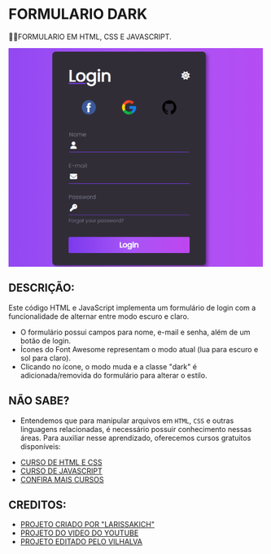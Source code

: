 # FORMULARIO DARK
👨‍🏫FORMULARIO EM HTML, CSS E JAVASCRIPT.

<img src="FOTO.png" align="center" width="500"> <br>

## DESCRIÇÃO:
Este código HTML e JavaScript implementa um formulário de login com a funcionalidade de alternar entre modo escuro e claro.

* O formulário possui campos para nome, e-mail e senha, além de um botão de login.
* Ícones do Font Awesome representam o modo atual (lua para escuro e sol para claro).
* Clicando no ícone, o modo muda e a classe "dark" é adicionada/removida do formulário para alterar o estilo.

## NÃO SABE?
- Entendemos que para manipular arquivos em `HTML`, `CSS` e outras linguagens relacionadas, é necessário possuir conhecimento nessas áreas. Para auxiliar nesse aprendizado, oferecemos cursos gratuitos disponíveis:
* [CURSO DE HTML E CSS](https://github.com/VILHALVA/CURSO-DE-HTML-E-CSS)
* [CURSO DE JAVASCRIPT](https://github.com/VILHALVA/CURSO-DE-JAVASCRIPT)
* [CONFIRA MAIS CURSOS](https://github.com/VILHALVA?tab=repositories&q=+topic:CURSO)

## CREDITOS:
- [PROJETO CRIADO POR "LARISSAKICH"](https://github.com/Larissakich/dark_light_form)
- [PROJETO DO VIDEO DO YOUTUBE](https://youtu.be/qKWApkuhNu8?si=4cBoYzB0N4nOTjq9)
- [PROJETO EDITADO PELO VILHALVA](https://github.com/VILHALVA)





